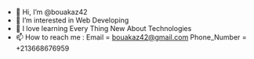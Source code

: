 - 👋 Hi, I’m @bouakaz42
- 👀 I’m interested in Web Developing
- 🌱 I love learning Every Thing New About Technologies
- 📫 How to reach me :
                    Email = bouakaz42@gmail.com
                    Phone_Number = +213668676959

